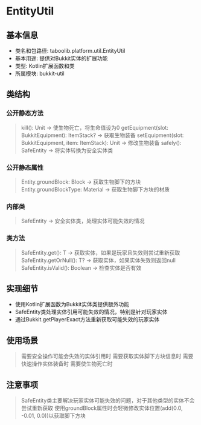 # EntityUtil

## 基本信息
- 类名和包路径: taboolib.platform.util.EntityUtil
- 基本用途: 提供对Bukkit实体的扩展功能
- 类型: Kotlin扩展函数和类
- 所属模块: bukkit-util

## 类结构

### 公开静态方法
> kill(): Unit -> 使生物死亡，将生命值设为0
> getEquipment(slot: BukkitEquipment): ItemStack? -> 获取生物装备
> setEquipment(slot: BukkitEquipment, item: ItemStack): Unit -> 修改生物装备
> safely(): SafeEntity<T> -> 将实体转换为安全实体类

### 公开静态属性
> Entity.groundBlock: Block -> 获取生物脚下的方块
> Entity.groundBlockType: Material -> 获取生物脚下方块的材质

### 内部类
> SafeEntity<T : Entity> -> 安全实体类，处理实体可能失效的情况

### 类方法
> SafeEntity.get(): T -> 获取实体，如果是玩家且失效则尝试重新获取
> SafeEntity.getOrNull(): T? -> 获取实体，如果实体失效则返回null
> SafeEntity.isValid(): Boolean -> 检查实体是否有效

## 实现细节
- 使用Kotlin扩展函数为Bukkit实体类提供额外功能
- SafeEntity类处理实体引用可能失效的情况，特别是针对玩家实体
- 通过Bukkit.getPlayerExact方法重新获取可能失效的玩家实体

## 使用场景
> 需要安全操作可能会失效的实体引用时
> 需要获取实体脚下方块信息时
> 需要快速操作实体装备时
> 需要使生物死亡时

## 注意事项
> SafeEntity类主要解决玩家实体可能失效的问题，对于其他类型的实体不会尝试重新获取
> 使用groundBlock属性时会轻微修改实体位置(add(0.0, -0.01, 0.0))以获取脚下方块

